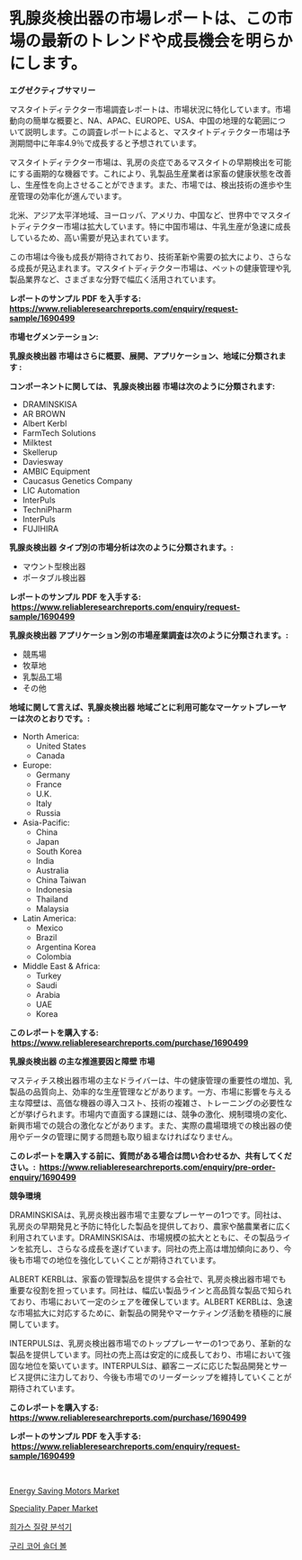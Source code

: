 <p><h1>乳腺炎検出器の市場レポートは、この市場の最新のトレンドや成長機会を明らかにします。</h1></p><p><strong>エグゼクティブサマリー</strong></p>
<p><p>マスタイトディテクター市場調査レポートは、市場状況に特化しています。市場動向の簡単な概要と、NA、APAC、EUROPE、USA、中国の地理的な範囲について説明します。この調査レポートによると、マスタイトディテクター市場は予測期間中に年率4.9％で成長すると予想されています。</p><p>マスタイトディテクター市場は、乳房の炎症であるマスタイトの早期検出を可能にする画期的な機器です。これにより、乳製品生産業者は家畜の健康状態を改善し、生産性を向上させることができます。また、市場では、検出技術の進歩や生産管理の効率化が進んでいます。</p><p>北米、アジア太平洋地域、ヨーロッパ、アメリカ、中国など、世界中でマスタイトディテクター市場は拡大しています。特に中国市場は、牛乳生産が急速に成長しているため、高い需要が見込まれています。</p><p>この市場は今後も成長が期待されており、技術革新や需要の拡大により、さらなる成長が見込まれます。マスタイトディテクター市場は、ペットの健康管理や乳製品業界など、さまざまな分野で幅広く活用されています。</p></p>
<p><strong>レポートのサンプル PDF を入手する: <a href="https://www.reliableresearchreports.com/enquiry/request-sample/1690499">https://www.reliableresearchreports.com/enquiry/request-sample/1690499</a></strong></p>
<p><strong>市場セグメンテーション:</strong></p>
<p><strong> 乳腺炎検出器 市場はさらに概要、展開、アプリケーション、地域に分類されます :</strong></p>
<p><strong>コンポーネントに関しては、 乳腺炎検出器 市場は次のように分類されます: &nbsp;</strong></p>
<p><ul><li>DRAMINSKISA</li><li>AR BROWN</li><li>Albert Kerbl</li><li>FarmTech Solutions</li><li>Milktest</li><li>Skellerup</li><li>Daviesway</li><li>AMBIC Equipment</li><li>Caucasus Genetics Company</li><li>LIC Automation</li><li>InterPuls</li><li>TechniPharm</li><li>InterPuls</li><li>FUJIHIRA</li></ul></p>
<p><strong> 乳腺炎検出器 タイプ別の市場分析は次のように分類されます。:</strong></p>
<p><ul><li>マウント型検出器</li><li>ポータブル検出器</li></ul></p>
<p><strong>レポートのサンプル PDF を入手する: &nbsp;<a href="https://www.reliableresearchreports.com/enquiry/request-sample/1690499">https://www.reliableresearchreports.com/enquiry/request-sample/1690499</a></strong></p>
<p><strong> 乳腺炎検出器 アプリケーション別の市場産業調査は次のように分類されます。:</strong></p>
<p><ul><li>競馬場</li><li>牧草地</li><li>乳製品工場</li><li>その他</li></ul></p>
<p><strong>地域に関して言えば、乳腺炎検出器 地域ごとに利用可能なマーケットプレーヤーは次のとおりです。:</strong></p>
<p><ul>
    <li>
        North America:
        <ul>
            <li>United States</li>
            <li>Canada</li>
        </ul>
    </li>
    <li>
        Europe:
        <ul>
            <li>Germany</li>
            <li>France</li>
            <li>U.K.</li>
            <li>Italy</li>
            <li>Russia</li>
        </ul>
    </li>
    <li>
        Asia-Pacific:
        <ul>
            <li>China</li>
            <li>Japan</li>
            <li>South Korea</li>
            <li>India</li>
            <li>Australia</li>
            <li>China Taiwan</li>
            <li>Indonesia</li>
            <li>Thailand</li>
            <li>Malaysia</li>
        </ul>
    </li>
    <li>
        Latin America:
        <ul>
            <li>Mexico</li>
            <li>Brazil</li>
            <li>Argentina Korea</li>
            <li>Colombia</li>
        </ul>
    </li>
    <li>
        Middle East & Africa:
        <ul>
            <li>Turkey</li>
            <li>Saudi</li>
            <li>Arabia</li>
            <li>UAE</li>
            <li>Korea</li>
        </ul>
    </li>
    </ul></p>
<p><strong>このレポートを購入する: &nbsp;<a href="https://www.reliableresearchreports.com/purchase/1690499">https://www.reliableresearchreports.com/purchase/1690499</a></strong></p>
<p><strong>乳腺炎検出器 の主な推進要因と障壁 市場</strong></p>
<p><p>マスティチス検出器市場の主なドライバーは、牛の健康管理の重要性の増加、乳製品の品質向上、効率的な生産管理などがあります。一方、市場に影響を与える主な障壁は、高価な機器の導入コスト、技術の複雑さ、トレーニングの必要性などが挙げられます。市場内で直面する課題には、競争の激化、規制環境の変化、新興市場での競合の激化などがあります。また、実際の農場環境での検出器の使用やデータの管理に関する問題も取り組まなければなりません。</p></p>
<p><strong>このレポートを購入する前に、質問がある場合は問い合わせるか、共有してください。:&nbsp; <a href="https://www.reliableresearchreports.com/enquiry/pre-order-enquiry/1690499">https://www.reliableresearchreports.com/enquiry/pre-order-enquiry/1690499</a></strong></p>
<p><strong>競争環境</strong></p>
<p><p>DRAMINSKISAは、乳房炎検出器市場で主要なプレーヤーの1つです。同社は、乳房炎の早期発見と予防に特化した製品を提供しており、農家や酪農業者に広く利用されています。DRAMINSKISAは、市場規模の拡大とともに、その製品ラインを拡充し、さらなる成長を遂げています。同社の売上高は増加傾向にあり、今後も市場での地位を強化していくことが期待されています。</p><p>ALBERT KERBLは、家畜の管理製品を提供する会社で、乳房炎検出器市場でも重要な役割を担っています。同社は、幅広い製品ラインと高品質な製品で知られており、市場において一定のシェアを確保しています。ALBERT KERBLは、急速な市場拡大に対応するために、新製品の開発やマーケティング活動を積極的に展開しています。</p><p>INTERPULSは、乳房炎検出器市場でのトッププレーヤーの1つであり、革新的な製品を提供しています。同社の売上高は安定的に成長しており、市場において強固な地位を築いています。INTERPULSは、顧客ニーズに応じた製品開発とサービス提供に注力しており、今後も市場でのリーダーシップを維持していくことが期待されています。</p></p>
<p><strong>このレポートを購入する: &nbsp; <a href="https://www.reliableresearchreports.com/purchase/1690499">https://www.reliableresearchreports.com/purchase/1690499</a></strong></p>
<p><strong>レポートのサンプル PDF を入手する: &nbsp;<a href="https://www.reliableresearchreports.com/enquiry/request-sample/1690499">https://www.reliableresearchreports.com/enquiry/request-sample/1690499</a></strong><strong></strong></p>
<p>&nbsp;</p>
<p><p><a href="https://view.publitas.com/reportprime-1/energy-saving-motors-market-research-report-provides-critical-insights-that-can-help-shape-business-development-and-investment-strategies/">Energy Saving Motors Market</a></p><p><a href="https://mire-aunt-385.notion.site/Speciality-Paper-Market-Analysis-Examines-its-Scope-on-Growth-Opportunities-and-Forecasted-Trends-S-9d3cdfc2cec242dd971489597639c75f">Speciality Paper Market</a></p><p><a href="https://github.com/sammyUltyylrich9067856/Market-Research-Report-List-1/blob/main/13459406798.md">희가스 질량 분석기</a></p><p><a href="https://github.com/Elenrrera7685/Market-Research-Report-List-1/blob/main/78911986797.md">구리 코어 솔더 볼</a></p></p>